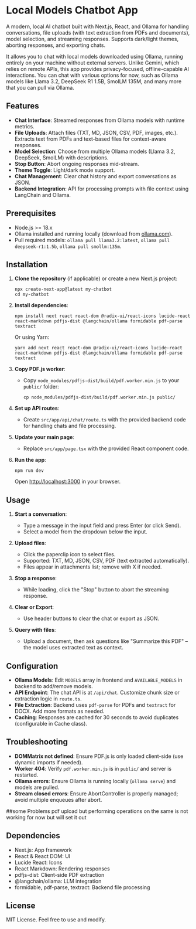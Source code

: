 # Local Models Chatbot App

A modern, local AI chatbot built with Next.js, React, and Ollama for handling conversations, file uploads (with text extraction from PDFs and documents), model selection, and streaming responses. Supports dark/light themes, aborting responses, and exporting chats.

It allows you to chat with local models downloaded using Ollama, running entirely on your machine without external servers. Unlike Gemini, which relies on remote APIs, this app provides privacy-focused, offline-capable AI interactions. You can chat with various options for now, such as Ollama models like Llama 3.2, DeepSeek R1 1.5B, SmolLM 135M, and many more that you can pull via Ollama.

## Features

- **Chat Interface**: Streamed responses from Ollama models with runtime metrics.
- **File Uploads**: Attach files (TXT, MD, JSON, CSV, PDF, images, etc.). Extracts text from PDFs and text-based files for context-aware responses.
- **Model Selection**: Choose from multiple Ollama models (Llama 3.2, DeepSeek, SmolLM) with descriptions.
- **Stop Button**: Abort ongoing responses mid-stream.
- **Theme Toggle**: Light/dark mode support.
- **Chat Management**: Clear chat history and export conversations as JSON.
- **Backend Integration**: API for processing prompts with file context using LangChain and Ollama.

## Prerequisites

- Node.js >= 18.x
- Ollama installed and running locally (download from [ollama.com](https://ollama.com)).
- Pull required models: `ollama pull llama3.2:latest`, `ollama pull deepseek-r1:1.5b`, `ollama pull smollm:135m`.

## Installation

1. **Clone the repository** (if applicable) or create a new Next.js project:
   ```
   npx create-next-app@latest my-chatbot
   cd my-chatbot
   ```

2. **Install dependencies**:
   ```
   npm install next react react-dom @radix-ui/react-icons lucide-react react-markdown pdfjs-dist @langchain/ollama formidable pdf-parse textract
   ```
   Or using Yarn:
   ```
   yarn add next react react-dom @radix-ui/react-icons lucide-react react-markdown pdfjs-dist @langchain/ollama formidable pdf-parse textract
   ```

3. **Copy PDF.js worker**:
   - Copy `node_modules/pdfjs-dist/build/pdf.worker.min.js` to your `public/` folder:
     ```
     cp node_modules/pdfjs-dist/build/pdf.worker.min.js public/
     ```

4. **Set up API routes**:
   - Create `src/app/api/chat/route.ts` with the provided backend code for handling chats and file processing.

5. **Update your main page**:
   - Replace `src/app/page.tsx` with the provided React component code.

6. **Run the app**:
   ```
   npm run dev
   ```
   Open [http://localhost:3000](http://localhost:3000) in your browser.

## Usage

1. **Start a conversation**:
   - Type a message in the input field and press Enter (or click Send).
   - Select a model from the dropdown below the input.

2. **Upload files**:
   - Click the paperclip icon to select files.
   - Supported: TXT, MD, JSON, CSV, PDF (text extracted automatically).
   - Files appear in attachments list; remove with X if needed.

3. **Stop a response**:
   - While loading, click the "Stop" button to abort the streaming response.

4. **Clear or Export**:
   - Use header buttons to clear the chat or export as JSON.

5. **Query with files**:
   - Upload a document, then ask questions like "Summarize this PDF" – the model uses extracted text as context.

## Configuration

- **Ollama Models**: Edit `MODELS` array in frontend and `AVAILABLE_MODELS` in backend to add/remove models.
- **API Endpoint**: The chat API is at `/api/chat`. Customize chunk size or extraction logic in `route.ts`.
- **File Extraction**: Backend uses `pdf-parse` for PDFs and `textract` for DOCX. Add more formats as needed.
- **Caching**: Responses are cached for 30 seconds to avoid duplicates (configurable in Cache class).

## Troubleshooting

- **DOMMatrix not defined**: Ensure PDF.js is only loaded client-side (use dynamic imports if needed).
- **Worker 404**: Verify `pdf.worker.min.js` is in `public/` and server is restarted.
- **Ollama errors**: Ensure Ollama is running locally (`ollama serve`) and models are pulled.
- **Stream closed errors**: Ensure AbortController is properly managed; avoid multiple enqueues after abort.

##some Problems
pdf upload but performing operations on the same is not working for now but will set it out 
## Dependencies

- Next.js: App framework
- React & React DOM: UI
- Lucide React: Icons
- React Markdown: Rendering responses
- pdfjs-dist: Client-side PDF extraction
- @langchain/ollama: LLM integration
- formidable, pdf-parse, textract: Backend file processing

## License

MIT License. Feel free to use and modify.
